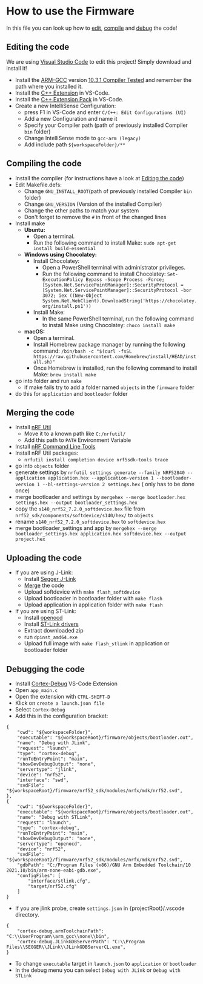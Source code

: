 # How to use the Firmware

In this file you can look up how to [edit](#Editing-the-code), [compile](#Compiling-the-code)
and [debug](#Debugging-the-code) the code!

## Editing the code

We are using [Visual Studio Code](https://code.visualstudio.com/download) to edit this project! Simply download and
install it!

- Install the [ARM-GCC](https://mynewt.apache.org/latest/get_started/native_install/cross_tools.html)
  version [10.3.1 Compiler Tested](https://developer.arm.com/downloads/-/gnu-rm) and remember the path where you
  installed it.
- Install the [C++ Extension](https://marketplace.visualstudio.com/items?itemName=ms-vscode.cpptools) in VS-Code.
- Install
  the [C++ Extension Pack](https://marketplace.visualstudio.com/items?itemName=ms-vscode.cpptools-extension-pack) in
  VS-Code.
- Create a new IntelliSense Configuration:
    - press F1 in VS-Code and enter `C/C++: Edit Configurations (UI)`
    - Add a new Configuration and name it
    - Specify your Compiler path (path of previously installed Compiler `bin` folder)
    - Change IntelliSense mode to `gcc-arm (legacy)`
    - Add include path `${workspaceFolder}/**`

## Compiling the code

- Install the compiler (for instructions have a look at [Editing the code](#Editing-the-code))
- Edit Makefile.defs:
    - Change `GNU_INSTALL_ROOT`(path of previously installed Compiler `bin` folder)
    - Change `GNU_VERSION` (Version of the installed Compiler)
    - Change the other paths to match your system
    - Don't forget to remove the `#` in front of the changed lines
- Install make
    - **Ubuntu:**
        - Open a terminal.
        - Run the following command to install Make: `sudo apt-get install build-essential`
    - **Windows using Chocolatey:**
        - Install Chocolatey:
            - Open a PowerShell terminal with administrator privileges.
            - Run the following command to install Chocolatey:
              ``` Set-ExecutionPolicy Bypass -Scope Process -Force; [System.Net.ServicePointManager]::SecurityProtocol = [System.Net.ServicePointManager]::SecurityProtocol -bor 3072; iex ((New-Object System.Net.WebClient).DownloadString('https://chocolatey.org/install.ps1')) ```
        - Install Make:
            - In the same PowerShell terminal, run the following command to install Make using
              Chocolatey: `choco install make`
    - **macOS:**
        - Open a terminal.
        - Install Homebrew package manager by running the following
          command: `/bin/bash -c "$(curl -fsSL https://raw.githubusercontent.com/Homebrew/install/HEAD/install.sh)"`
        - Once Homebrew is installed, run the following command to install Make: `brew install make`
- go into folder and run `make`
    - if make fails try to add a folder named `objects` in the `firmware` folder
- do this for `application` and `bootloader` folder

## Merging the code

- Install [nRF Util](https://www.nordicsemi.com/Products/Development-tools/nrf-util)
    - Move it to a known path like `C:/nrfutil/`
    - Add this path to `PATH` Environment Variable
- Install [nRF Command Line Tools](https://www.nordicsemi.com/Products/Development-tools/nRF-Command-Line-Tools)
- Install nRF Util packages:
    - `nrfutil install completion device nrf5sdk-tools trace`
- go into `objects` folder
- generate settings
  by `nrfutil settings generate --family NRF52840 --application application.hex --application-version 1 --bootloader-version 1 --bl-settings-version 2 settings.hex` (
  only has to be done once)
- merge bootloader and settings by `mergehex --merge bootloader.hex settings.hex --output bootloader_settings.hex`
- copy the `s140_nrf52_7.2.0_softdevice.hex` file from `nrf52_sdk/components/softdevice/s140/hex/` to `objects`
- rename `s140_nrf52_7.2.0_softdevice.hex` to `softdevice.hex`
- merge bootloader_settings and app
  by `mergehex --merge bootloader_settings.hex application.hex softdevice.hex --output project.hex`

## Uploading the code

- If you are using J-Link:
    - Install [Segger J-Link](https://www.segger.com/downloads/jlink)
    - [Merge](#Merging-the-code) the code
    - Upload softdevice with `make flash_softdevice`
    - Upload bootloader in bootloader folder with `make flash`
    - Upload application in application folder with `make flash`
- If you are using ST-Link:
    - Install [openocd](https://mynewt.apache.org/latest/get_started/native_install/cross_tools.html)
    - Install [ST-Link drivers](https://www.st.com/en/development-tools/stsw-link009.html)
    - Extract downloaded zip
    - run `dpinst_amd64.exe`
    - Upload full image with `make flash_stlink` in application or bootloader folder

## Debugging the code

- Install [Cortex-Debug](https://marketplace.visualstudio.com/items?itemName=marus25.cortex-debug) VS-Code Extension
- Open `app_main.c`
- Open the extension with `CTRL-SHIFT-D`
- Klick on `create a launch.json file`
- Select `Cortex-Debug`
- Add this in the configuration bracket:

```
{
    "cwd": "${workspaceFolder}",
    "executable": "${workspaceRoot}/firmware/objects/bootloader.out",
    "name": "Debug with JLink",
    "request": "launch",
    "type": "cortex-debug",
    "runToEntryPoint": "main",
    "showDevDebugOutput": "none",
    "servertype": "jlink",
    "device": "nrf52",
    "interface": "swd",
    "svdFile": "${workspaceRoot}/firmware/nrf52_sdk/modules/nrfx/mdk/nrf52.svd",
}, 
{
    "cwd": "${workspaceFolder}",
    "executable": "${workspaceRoot}/firmware/objects/bootloader.out",
    "name": "Debug with STLink",
    "request": "launch",
    "type": "cortex-debug",
    "runToEntryPoint": "main",
    "showDevDebugOutput": "none",
    "servertype": "openocd",
    "device": "nrf52",
    "svdFile": "${workspaceRoot}/firmware/nrf52_sdk/modules/nrfx/mdk/nrf52.svd",
    "gdbPath": "C:/Program Files (x86)/GNU Arm Embedded Toolchain/10 2021.10/bin/arm-none-eabi-gdb.exe",
    "configFiles": [
        "interface/stlink.cfg",
        "target/nrf52.cfg"
    ]
}
```

- If you are jlink probe, create `settings.json` in {projectRoot}/.vscode directory.

```
{
    "cortex-debug.armToolchainPath": "C:\\UserProgram\\arm_gcc\\none\\bin",
    "cortex-debug.JLinkGDBServerPath": "C:\\Program Files\\SEGGER\\JLink\\JLinkGDBServerCL.exe",
}
```

- To change `executable` target in `launch.json` to `application` or `bootloader`
- In the debug menu you can select `Debug with JLink` or `Debug with STLink`